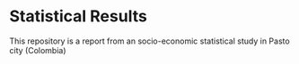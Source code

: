 # Statistical Results
This repository is a report from an socio-economic statistical study in Pasto city (Colombia)
